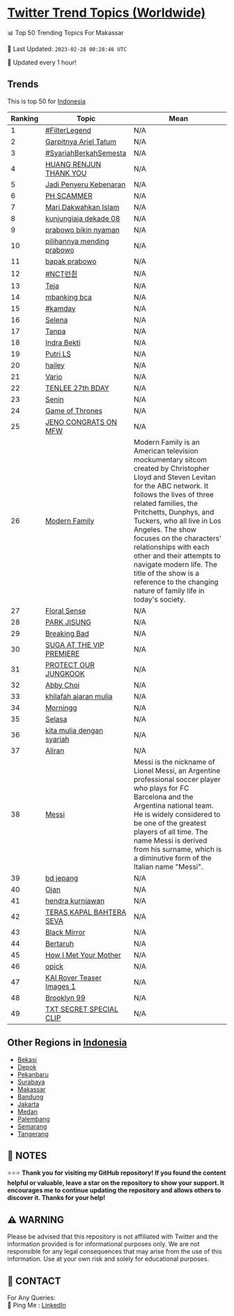 [Twitter Trend Topics (Worldwide)](https://github.com/ErcinDedeoglu/Twitter-Trend-Topics)
==========


📊 Top 50 Trending Topics For Makassar

📆 Last Updated: `2023-02-28 00:28:46 UTC`

🔧 Updated every 1 hour!


## Trends

This is top 50 for [Indonesia](</Indonesia>)

| Ranking | Topic | Mean |
| ------- | ------------ | ------------ |
| 1 | [#FilterLegend](http://twitter.com/search?q=%23FilterLegend) | N/A |
| 2 | [Garpitnya Ariel Tatum](http://twitter.com/search?q=Garpitnya+Ariel+Tatum) | N/A |
| 3 | [#SyariahBerkahSemesta](http://twitter.com/search?q=%23SyariahBerkahSemesta) | N/A |
| 4 | [HUANG RENJUN THANK YOU](http://twitter.com/search?q=HUANG+RENJUN+THANK+YOU) | N/A |
| 5 | [Jadi Penyeru Kebenaran](http://twitter.com/search?q=Jadi+Penyeru+Kebenaran) | N/A |
| 6 | [PH SCAMMER](http://twitter.com/search?q=PH+SCAMMER) | N/A |
| 7 | [Mari Dakwahkan Islam](http://twitter.com/search?q=Mari+Dakwahkan+Islam) | N/A |
| 8 | [kunjungiaja dekade 08](http://twitter.com/search?q=kunjungiaja+dekade+08) | N/A |
| 9 | [prabowo bikin nyaman](http://twitter.com/search?q=prabowo+bikin+nyaman) | N/A |
| 10 | [pilihannya mending prabowo](http://twitter.com/search?q=pilihannya+mending+prabowo) | N/A |
| 11 | [bapak prabowo](http://twitter.com/search?q=bapak+prabowo) | N/A |
| 12 | [#NCT런쥔](http://twitter.com/search?q=%23NCT%eb%9f%b0%ec%a5%94) | N/A |
| 13 | [Teja](http://twitter.com/search?q=Teja) | N/A |
| 14 | [mbanking bca](http://twitter.com/search?q=mbanking+bca) | N/A |
| 15 | [#kamday](http://twitter.com/search?q=%23kamday) | N/A |
| 16 | [Selena](http://twitter.com/search?q=Selena) | N/A |
| 17 | [Tanpa](http://twitter.com/search?q=Tanpa) | N/A |
| 18 | [Indra Bekti](http://twitter.com/search?q=Indra+Bekti) | N/A |
| 19 | [Putri LS](http://twitter.com/search?q=Putri+LS) | N/A |
| 20 | [hailey](http://twitter.com/search?q=hailey) | N/A |
| 21 | [Vario](http://twitter.com/search?q=Vario) | N/A |
| 22 | [TENLEE 27th BDAY](http://twitter.com/search?q=TENLEE+27th+BDAY) | N/A |
| 23 | [Senin](http://twitter.com/search?q=Senin) | N/A |
| 24 | [Game of Thrones](http://twitter.com/search?q=Game+of+Thrones) | N/A |
| 25 | [JENO CONGRATS ON MFW](http://twitter.com/search?q=JENO+CONGRATS+ON+MFW) | N/A |
| 26 | [Modern Family](http://twitter.com/search?q=Modern+Family) | Modern Family is an American television mockumentary sitcom created by Christopher Lloyd and Steven Levitan for the ABC network. It follows the lives of three related families, the Pritchetts, Dunphys, and Tuckers, who all live in Los Angeles. The show focuses on the characters' relationships with each other and their attempts to navigate modern life. The title of the show is a reference to the changing nature of family life in today's society. |
| 27 | [Floral Sense](http://twitter.com/search?q=Floral+Sense) | N/A |
| 28 | [PARK JISUNG](http://twitter.com/search?q=PARK+JISUNG) | N/A |
| 29 | [Breaking Bad](http://twitter.com/search?q=Breaking+Bad) | N/A |
| 30 | [SUGA AT THE VIP PREMIERE](http://twitter.com/search?q=SUGA+AT+THE+VIP+PREMIERE) | N/A |
| 31 | [PROTECT OUR JUNGKOOK](http://twitter.com/search?q=PROTECT+OUR+JUNGKOOK) | N/A |
| 32 | [Abby Choi](http://twitter.com/search?q=Abby+Choi) | N/A |
| 33 | [khilafah ajaran mulia](http://twitter.com/search?q=khilafah+ajaran+mulia) | N/A |
| 34 | [Morningg](http://twitter.com/search?q=Morningg) | N/A |
| 35 | [Selasa](http://twitter.com/search?q=Selasa) | N/A |
| 36 | [kita mulia dengan syariah](http://twitter.com/search?q=kita+mulia+dengan+syariah) | N/A |
| 37 | [Aliran](http://twitter.com/search?q=Aliran) | N/A |
| 38 | [Messi](http://twitter.com/search?q=Messi) | Messi is the nickname of Lionel Messi, an Argentine professional soccer player who plays for FC Barcelona and the Argentina national team. He is widely considered to be one of the greatest players of all time. The name Messi is derived from his surname, which is a diminutive form of the Italian name "Messi". |
| 39 | [bd jepang](http://twitter.com/search?q=bd+jepang) | N/A |
| 40 | [Ojan](http://twitter.com/search?q=Ojan) | N/A |
| 41 | [hendra kurniawan](http://twitter.com/search?q=hendra+kurniawan) | N/A |
| 42 | [TERAS KAPAL BAHTERA SEVA](http://twitter.com/search?q=TERAS+KAPAL+BAHTERA+SEVA) | N/A |
| 43 | [Black Mirror](http://twitter.com/search?q=Black+Mirror) | N/A |
| 44 | [Bertaruh](http://twitter.com/search?q=Bertaruh) | N/A |
| 45 | [How I Met Your Mother](http://twitter.com/search?q=How+I+Met+Your+Mother) | N/A |
| 46 | [opick](http://twitter.com/search?q=opick) | N/A |
| 47 | [KAI Rover Teaser Images 1](http://twitter.com/search?q=KAI+Rover+Teaser+Images+1) | N/A |
| 48 | [Brooklyn 99](http://twitter.com/search?q=Brooklyn+99) | N/A |
| 49 | [TXT SECRET SPECIAL CLIP](http://twitter.com/search?q=TXT+SECRET+SPECIAL+CLIP) | N/A |



## Other Regions in [Indonesia](</Indonesia>)

* [Bekasi](</Indonesia/Bekasi.md>)
* [Depok](</Indonesia/Depok.md>)
* [Pekanbaru](</Indonesia/Pekanbaru.md>)
* [Surabaya](</Indonesia/Surabaya.md>)
* [Makassar](</Indonesia/Makassar.md>)
* [Bandung](</Indonesia/Bandung.md>)
* [Jakarta](</Indonesia/Jakarta.md>)
* [Medan](</Indonesia/Medan.md>)
* [Palembang](</Indonesia/Palembang.md>)
* [Semarang](</Indonesia/Semarang.md>)
* [Tangerang](</Indonesia/Tangerang.md>)



## 📝 NOTES

⭐⭐⭐ **Thank you for visiting my GitHub repository! If you found the content helpful or valuable, leave a star on the repository to show your support. It encourages me to continue updating the repository and allows others to discover it. Thanks for your help!**


## ⚠️ WARNING

Please be advised that this repository is not affiliated with Twitter and the information provided is for informational purposes only. We are not responsible for any legal consequences that may arise from the use of this information. Use at your own risk and solely for educational purposes.


## 📨 CONTACT

 For Any Queries:  
            🏓 Ping Me : [LinkedIn](https://www.linkedin.com/in/ercindedeoglu/)

